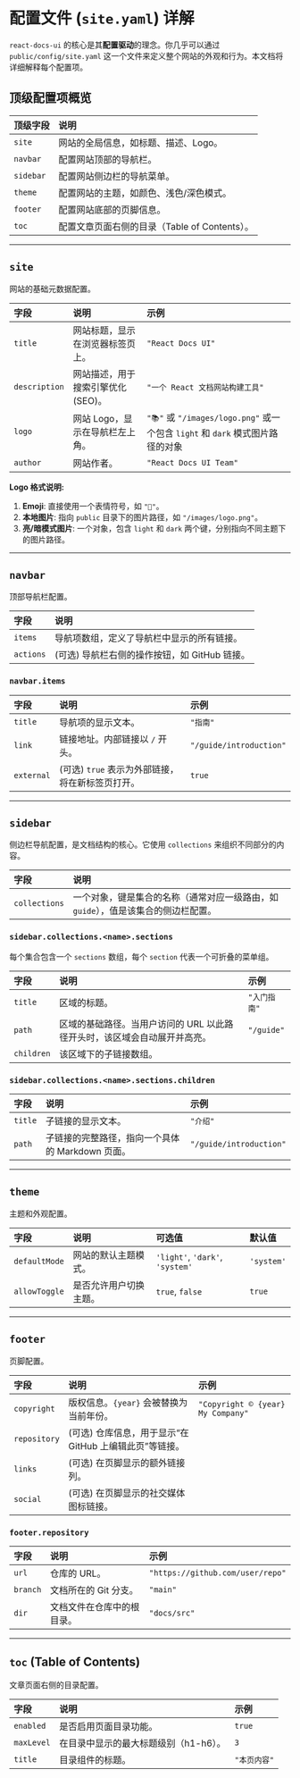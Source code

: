 # 配置文件 (`site.yaml`) 详解

`react-docs-ui` 的核心是其**配置驱动**的理念。你几乎可以通过 `public/config/site.yaml` 这一个文件来定义整个网站的外观和行为。本文档将详细解释每个配置项。

## 顶级配置项概览

| 顶级字段 | 说明 |
| :--- | :--- |
| `site` | 网站的全局信息，如标题、描述、Logo。 |
| `navbar` | 配置网站顶部的导航栏。 |
| `sidebar` | 配置网站侧边栏的导航菜单。 |
| `theme` | 配置网站的主题，如颜色、浅色/深色模式。 |
| `footer` | 配置网站底部的页脚信息。 |
| `toc` | 配置文章页面右侧的目录（Table of Contents）。 |

---

## `site`

网站的基础元数据配置。

| 字段 | 说明 | 示例 |
| :--- | :--- | :--- |
| `title` | 网站标题，显示在浏览器标签页上。 | `"React Docs UI"` |
| `description` | 网站描述，用于搜索引擎优化 (SEO)。 | `"一个 React 文档网站构建工具"` |
| `logo` | 网站 Logo，显示在导航栏左上角。 | `"📚"` 或 `"/images/logo.png"` 或一个包含 `light` 和 `dark` 模式图片路径的对象 |
| `author` | 网站作者。 | `"React Docs UI Team"` |

**Logo 格式说明:**
1.  **Emoji**: 直接使用一个表情符号，如 `"🚀"`。
2.  **本地图片**: 指向 `public` 目录下的图片路径，如 `"/images/logo.png"`。
3.  **亮/暗模式图片**: 一个对象，包含 `light` 和 `dark` 两个键，分别指向不同主题下的图片路径。

---

## `navbar`

顶部导航栏配置。

| 字段 | 说明 |
| :--- | :--- |
| `items` | 导航项数组，定义了导航栏中显示的所有链接。 |
| `actions` | (可选) 导航栏右侧的操作按钮，如 GitHub 链接。 |

### `navbar.items`

| 字段 | 说明 | 示例 |
| :--- | :--- | :--- |
| `title` | 导航项的显示文本。 | `"指南"` |
| `link` | 链接地址。内部链接以 `/` 开头。 | `"/guide/introduction"` |
| `external` | (可选) `true` 表示为外部链接，将在新标签页打开。 | `true` |

---

## `sidebar`

侧边栏导航配置，是文档结构的核心。它使用 `collections` 来组织不同部分的内容。

| 字段 | 说明 |
| :--- | :--- |
| `collections` | 一个对象，键是集合的名称（通常对应一级路由，如 `guide`），值是该集合的侧边栏配置。 |

### `sidebar.collections.<name>.sections`

每个集合包含一个 `sections` 数组，每个 `section` 代表一个可折叠的菜单组。

| 字段 | 说明 | 示例 |
| :--- | :--- | :--- |
| `title` | 区域的标题。 | `"入门指南"` |
| `path` | 区域的基础路径。当用户访问的 URL 以此路径开头时，该区域会自动展开并高亮。 | `"/guide"` |
| `children` | 该区域下的子链接数组。 | |

### `sidebar.collections.<name>.sections.children`

| 字段 | 说明 | 示例 |
| :--- | :--- | :--- |
| `title` | 子链接的显示文本。 | `"介绍"` |
| `path` | 子链接的完整路径，指向一个具体的 Markdown 页面。 | `"/guide/introduction"` |

---

## `theme`

主题和外观配置。

| 字段 | 说明 | 可选值 | 默认值 |
| :--- | :--- | :--- | :--- |
| `defaultMode` | 网站的默认主题模式。 | `'light'`, `'dark'`, `'system'` | `'system'` |
| `allowToggle` | 是否允许用户切换主题。 | `true`, `false` | `true` |

---

## `footer`

页脚配置。

| 字段 | 说明 | 示例 |
| :--- | :--- | :--- |
| `copyright` | 版权信息。`{year}` 会被替换为当前年份。 | `"Copyright © {year} My Company"` |
| `repository` | (可选) 仓库信息，用于显示“在 GitHub 上编辑此页”等链接。 | |
| `links` | (可选) 在页脚显示的额外链接列。 | |
| `social` | (可选) 在页脚显示的社交媒体图标链接。 | |

### `footer.repository`

| 字段 | 说明 | 示例 |
| :--- | :--- | :--- |
| `url` | 仓库的 URL。 | `"https://github.com/user/repo"` |
| `branch` | 文档所在的 Git 分支。 | `"main"` |
| `dir` | 文档文件在仓库中的根目录。 | `"docs/src"` |

---

## `toc` (Table of Contents)

文章页面右侧的目录配置。

| 字段 | 说明 | 示例 |
| :--- | :--- | :--- |
| `enabled` | 是否启用页面目录功能。 | `true` |
| `maxLevel` | 在目录中显示的最大标题级别（h1-h6）。 | `3` |
| `title` | 目录组件的标题。 | `"本页内容"` |
